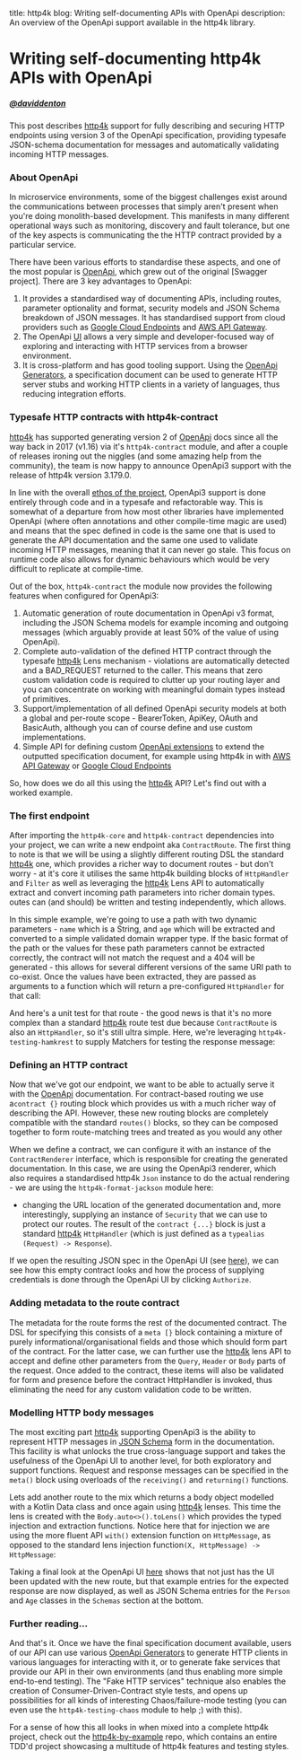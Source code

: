 title: http4k blog: Writing self-documenting APIs with OpenApi
description: An overview of the OpenApi support available in the http4k library.

# Writing self-documenting http4k APIs with OpenApi

##### [@daviddenton][github]
This post describes [http4k] support for fully describing and securing HTTP endpoints using version 3 of the OpenApi specification, providing typesafe JSON-schema documentation for messages and automatically validating incoming HTTP messages.

### About OpenApi
In microservice environments, some of the biggest challenges exist around the communications between processes that simply aren't present when you're doing monolith-based development. This manifests in many different operational ways such as monitoring, discovery and fault tolerance, but one of the key aspects is communicating the the HTTP contract provided by a particular service.

There have been various efforts to standardise these aspects, and one of the most popular is [OpenApi], which grew out of the original [Swagger project]. There are 3 key advantages to OpenApi:

1. It provides a standardised way of documenting APIs, including routes, parameter optionality and format, security models and JSON Schema breakdown of JSON messages. It has standardised support from cloud providers such as [Google Cloud Endpoints] and [AWS API Gateway].
1. The OpenApi [UI](https://www.http4k.org/openapi3/) allows a very simple and developer-focused way of exploring and interacting with HTTP services from a browser environment.
1. It is cross-platform and has good tooling support. Using the [OpenApi Generators], a specification document can be used to generate HTTP server stubs and working HTTP clients in a variety of languages, thus reducing integration efforts.

### Typesafe HTTP contracts with http4k-contract
[http4k] has supported generating version 2 of [OpenApi] docs since all the way back in 2017 (v1.16) via it's `http4k-contract` module, and after a couple of releases ironing out the niggles (and some amazing help from the community), the team is now happy to announce OpenApi3 support with the release of http4k version 3.179.0.

In line with the overall [ethos of the project](/rationale), OpenApi3 support is done entirely through code and in a typesafe and refactorable way. This is somewhat of a departure from how most other libraries have implemented OpenApi (where often annotations and other compile-time magic are used) and means that the spec defined in code is the same one that is used to generate the API documentation and the same one used to validate incoming HTTP messages, meaning that it can never go stale. This focus on runtime code also allows for dynamic behaviours which would be very difficult to replicate at compile-time.

Out of the box, `http4k-contract` the module now provides the following features when configured for OpenApi3:

1. Automatic generation of route documentation in OpenApi v3 format, including the JSON Schema models for example incoming and outgoing messages (which arguably provide at least 50% of the value of using OpenApi).
1. Complete auto-validation of the defined HTTP contract through the typesafe [http4k] Lens mechanism - violations are automatically detected and a BAD_REQUEST returned to the caller. This means that zero custom validation code is required to clutter up your routing layer and you can concentrate on working with meaningful domain types instead of primitives.
1. Support/implementation of all defined OpenApi security models at both a global and per-route scope - BearerToken, ApiKey, OAuth and BasicAuth, although you can of course define and use custom implementations.
1. Simple API for defining custom [OpenApi extensions] to extend the outputted specification document, for example using http4k in with [AWS API Gateway] or [Google Cloud Endpoints]

So, how does we do all this using the [http4k] API? Let's find out with a worked example. 

### The first endpoint
After importing the `http4k-core` and `http4k-contract` dependencies into your project, we can write a new endpoint aka `ContractRoute`. The first thing to note is that we will be using a slightly different routing DSL the standard [http4k] one, which provides a richer way to document routes - but don't worry - at it's core it utilises the same http4k building blocks of `HttpHandler` and `Filter` as well as leveraging the [http4k] Lens API to automatically extract and convert incoming path parameters into richer domain types. outes can (and should) be written and testing independently, which allows. 

In this simple example, we're going to use a path with two dynamic parameters - `name` which is a String, and `age` which will be extracted and converted to a simple validated domain wrapper type. If the basic format of the path or the values for these path parameters cannot be extracted correctly, the contract will not match the request and a 404 will be generated - this allows for several different versions of the same URI path to co-exist. Once the values have been extracted, they are passed as arguments to a function which will return a pre-configured `HttpHandler` for that call:

<script src="https://gist-it.appspot.com/https://github.com/http4k/http4k/blob/master/src/docs/blog/self_documenting_apis_with_openapi/basic_route.kt"></script>

And here's a unit test for that route - the good news is that it's no more complex than a standard [http4k] route test due because `ContractRoute` is also an `HttpHandler`, so it's still ultra simple. Here, we're leveraging `http4k-testing-hamkrest` to supply Matchers for testing the response message:

<script src="https://gist-it.appspot.com/https://github.com/http4k/http4k/blob/master/src/docs/blog/self_documenting_apis_with_openapi/basic_route_test.kt"></script>

### Defining an HTTP contract
Now that we've got our endpoint, we want to be able to actually serve it with the [OpenApi] documentation. For contract-based routing we use a`contract {}` routing block which provides us with a much richer way of describing the API. However, these new routing blocks are completely compatible with the standard `routes()` blocks, so they can be composed together to form route-matching trees and treated as you would any other 

When we define a contract, we can configure it with an instance of the `ContractRenderer` interface, which is responsible for creating the generated documentation. In this case, we are using the OpenApi3 renderer, which also requires a standardised http4k `Json` instance to do the actual rendering - we are using the `http4k-format-jackson` module here:

<script src="https://gist-it.appspot.com/https://github.com/http4k/http4k/blob/master/src/docs/blog/self_documenting_apis_with_openapi/basic_contract.kt"></script>


 - changing the URL location of the generated documentation and, more interestingly, supplying an instance of `Security` that we can use to protect our routes. The result of the `contract {...}` block is just a standard [http4k] `HttpHandler` (which is just defined as a `typealias (Request) -> Response`).

If we open the resulting JSON spec in the OpenApi UI (see 
<a target="_blank" href="https://www.http4k.org/openapi3/?url=https%3A%2F%2Fraw.githubusercontent.com%2Fhttp4k%2Fhttp4k%2Fmaster%2Fsrc%2Fdocs%2Fblog%2Fself_documenting_apis_with_openapi%2Fempty_contract.json">here</a>), we can see how this empty contract looks and how the process of supplying credentials is done through the OpenApi UI by clicking `Authorize`.


### Adding metadata to the route contract
The metadata for the route forms the rest of the documented contract. The DSL for specifying this consists of a `meta [}` block containing a mixture of purely informational/organisational fields and those which should form part of the contract. For the latter case, we can further use the [http4k] lens API to accept and define other parameters from the `Query`, `Header` or `Body` parts of the request. Once added to the contract, these items will also be validated for form and presence before the contract HttpHandler is invoked, thus eliminating the need for any custom validation code to be written.

<script src="https://gist-it.appspot.com/https://github.com/http4k/http4k/blob/master/src/docs/blog/self_documenting_apis_with_openapi/metadata_route.kt"></script>

### Modelling HTTP body messages
The most exciting part [http4k] supporting OpenApi3 is the ability to represent HTTP messages in [JSON Schema] form in the documentation. This facility is what unlocks the true cross-language support and takes the usefulness of the OpenApi UI to another level, for both exploratory and support functions. Request and response messages can be specified in the `meta()` block using overloads of the `receiving()` and `returning()` functions.

Lets add another route to the mix which returns a body object modelled with a Kotlin Data class and once again using [http4k] lenses. This time the lens is created with the `Body.auto<>().toLens()` which provides the typed injection and extraction functions. Notice here that for injection we are using the more fluent API  `with()` extension function on `HttpMessage`, as opposed to the standard lens injection function`(X, HttpMessage) -> HttpMessage`:

<script src="https://gist-it.appspot.com/https://github.com/http4k/http4k/blob/master/src/docs/blog/self_documenting_apis_with_openapi/body_route.kt"></script>

Taking a final look at the OpenApi UI <a target="_blank" href="https://www.http4k.org/openapi3/?url=https%3A%2F%2Fraw.githubusercontent.com%2Fhttp4k%2Fhttp4k%2Fmaster%2Fsrc%2Fdocs%2Fblog%2Fself_documenting_apis_with_openapi%2Fbody_contract.json">here</a> shows that not just has the UI been updated with the new route, but that example entries for the expected response are now displayed, as well as JSON Schema entries for the `Person` and `Age` classes in the `Schemas` section at the bottom.


### Further reading...
And that's it. Once we have the final specification document available, users of our API can use various [OpenApi Generators] to generate HTTP clients in various languages for interacting with it, or to generate fake services that provide our API in their own environments (and thus enabling more simple end-to-end testing). The "Fake HTTP services" technique also enables the creation of Consumer-Driven-Contract style tests, and opens up possibilities for all kinds of interesting Chaos/failure-mode testing (you can even use the `http4k-testing-chaos` module to help ;) with this).

For a sense of how this all looks in when mixed into a complete http4k project, check out the [http4k-by-example] repo, which contains an entire TDD'd project showcasing a multitude of http4k features and testing styles.

[github]: http://github.com/daviddenton
[http4k]: https://http4k.org
[Swagger]: https://swagger.io
[OpenApi]: https://www.openapis.org/
[JSON Schema]: https://json-schema.org/
[OpenApi Generators]: https://openapi-generator.tech
[OpenApi extensions]: https://swagger.io/docs/specification/openapi-extensions/
[AWS API Gateway]: https://docs.aws.amazon.com/apigateway/latest/developerguide/api-gateway-swagger-extensions.html
[Google Cloud Endpoints]: https://cloud.google.com/endpoints/docs/openapi/
[http4k-by-example]: https://github.com/http4k/http4k-by-example
